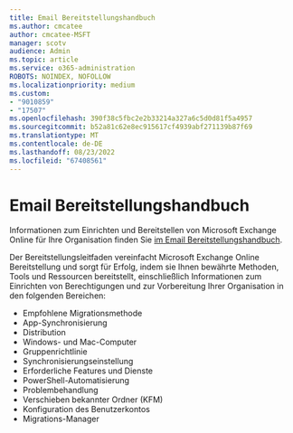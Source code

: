 ```yaml
---
title: Email Bereitstellungshandbuch
ms.author: cmcatee
author: cmcatee-MSFT
manager: scotv
audience: Admin
ms.topic: article
ms.service: o365-administration
ROBOTS: NOINDEX, NOFOLLOW
ms.localizationpriority: medium
ms.custom:
- "9010859"
- "17507"
ms.openlocfilehash: 390f38c5fbc2e2b33214a327a6c5d0d81f5a4957
ms.sourcegitcommit: b52a81c62e8ec915617cf4939abf271139b87f69
ms.translationtype: MT
ms.contentlocale: de-DE
ms.lasthandoff: 08/23/2022
ms.locfileid: "67408561"
---
```

# <a name="email-deployment-guide"></a>Email Bereitstellungshandbuch

Informationen zum Einrichten und Bereitstellen von Microsoft Exchange Online für Ihre Organisation finden Sie [im Email Bereitstellungshandbuch](https://go.microsoft.com/fwlink/?linkid=2196201).

Der Bereitstellungsleitfaden vereinfacht Microsoft Exchange Online Bereitstellung und sorgt für Erfolg, indem sie Ihnen bewährte Methoden, Tools und Ressourcen bereitstellt, einschließlich Informationen zum Einrichten von Berechtigungen und zur Vorbereitung Ihrer Organisation in den folgenden Bereichen:

- Empfohlene Migrationsmethode
- App-Synchronisierung
- Distribution
- Windows- und Mac-Computer
- Gruppenrichtlinie
- Synchronisierungseinstellung
- Erforderliche Features und Dienste
- PowerShell-Automatisierung
- Problembehandlung
- Verschieben bekannter Ordner (KFM)
- Konfiguration des Benutzerkontos
- Migrations-Manager